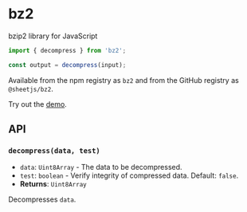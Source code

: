 # bz2

bzip2 library for JavaScript

```js
import { decompress } from 'bz2';

const output = decompress(input);
```

Available from the npm registry as `bz2`
and from the GitHub registry as `@sheetjs/bz2`.

Try out the [demo](https://sheetjs.com/bz2/demo).

## API

### `decompress(data, test)`
* `data`: `Uint8Array` - The data to be decompressed.
* `test`: `boolean` - Verify integrity of compressed data. Default: `false`.
* **Returns**: `Uint8Array`

Decompresses `data`.
